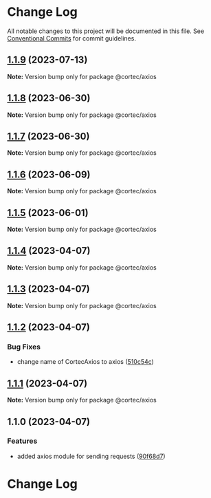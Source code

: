 # Change Log

All notable changes to this project will be documented in this file.
See [Conventional Commits](https://conventionalcommits.org) for commit guidelines.

## [1.1.9](https://github.com/saswatds/cortec/compare/@cortec/axios@1.1.8...@cortec/axios@1.1.9) (2023-07-13)

**Note:** Version bump only for package @cortec/axios

## [1.1.8](https://github.com/saswatds/cortec/compare/@cortec/axios@1.1.7...@cortec/axios@1.1.8) (2023-06-30)

**Note:** Version bump only for package @cortec/axios

## [1.1.7](https://github.com/saswatds/cortec/compare/@cortec/axios@1.1.6...@cortec/axios@1.1.7) (2023-06-30)

**Note:** Version bump only for package @cortec/axios

## [1.1.6](https://github.com/saswatds/cortec/compare/@cortec/axios@1.1.5...@cortec/axios@1.1.6) (2023-06-09)

**Note:** Version bump only for package @cortec/axios

## [1.1.5](https://github.com/saswatds/cortec/compare/@cortec/axios@1.1.4...@cortec/axios@1.1.5) (2023-06-01)

**Note:** Version bump only for package @cortec/axios

## [1.1.4](https://github.com/saswatds/cortec/compare/@cortec/axios@1.1.3...@cortec/axios@1.1.4) (2023-04-07)

**Note:** Version bump only for package @cortec/axios

## [1.1.3](https://github.com/saswatds/cortec/compare/@cortec/axios@1.1.2...@cortec/axios@1.1.3) (2023-04-07)

**Note:** Version bump only for package @cortec/axios

## [1.1.2](https://github.com/saswatds/cortec/compare/@cortec/axios@1.1.1...@cortec/axios@1.1.2) (2023-04-07)

### Bug Fixes

- change name of CortecAxios to axios ([510c54c](https://github.com/saswatds/cortec/commit/510c54cd07387f3130f17cba3e2722ef0af2553f))

## [1.1.1](https://github.com/saswatds/cortec/compare/@cortec/axios@1.1.0...@cortec/axios@1.1.1) (2023-04-07)

**Note:** Version bump only for package @cortec/axios

## 1.1.0 (2023-04-07)

### Features

- added axios module for sending requests ([90f68d7](https://github.com/saswatds/cortec/commit/90f68d7c3460fc5d60d1ff2d07d505d0f9232e60))

# Change Log
